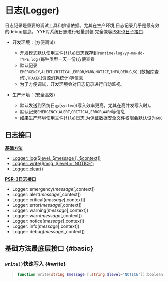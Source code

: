 日志(Logger)
================

日志记录是重要的调试工具和排错依据。尤其在生产环境,日志记录几乎是最有效的debug信息。
YYF对系统日志进行轻量封装.完全兼容[PSR-3日子接口](https://github.com/php-fig/fig-standards/blob/master/accepted/PSR-3-logger-interface.md).

* 开发环境：(方便调试)
   - 开发模式默认使用文件(`file`)日志保存到`runtime\log\yy-mm-dd-TYPE.log` (每种类型一天一份)方便查看
   - 默认记录`EMERGENCY`,`ALERT`,`CRITICAL`,`ERROR`,`WARN`,`NOTICE`,`INFO`,`DEBUG`,`SQL`(数据库查询),`TRACER`(资源消耗统计)等信息
   - 为了方便调试，开发环境会对日志记录进行自动监视。

* 生产环境：(安全高效)
    - 默认发送到系统日志(`system`)(写入效率更高，尤其在高并发写入时)。
    - 默认记录`EMERGENCY`,`ALERT`,`CRITICAL`,`ERROR`,`WARN`等信息
    - 如果生产环境使用文件(`file`)日志,为保证数据安全文件权限会默认设为`600`

日志接口
---------------------
[**基础方法**](#basic)
* [Logger::log($level, $message [, $context])](#log)
* [Logger::write($msg, $level = 'NOTICE')](#write)
* [Logger::clear()](#clear)

[**PSR-3日志接口**](#psr3)
* Logger::emergency($message [,$context])
* Logger::alert($message [,$context])
* Logger::critical($message [,$context])
* Logger::error($message [,$context])
* Logger::warning($message [,$context])
* Logger::warn($message [,$context])
* Logger::notice($message [,$context])
* Logger::info($message [,$context])
* Logger::debug($message [,$context])

基础方法最底层接口 {#basic}
-------------

### `write()`快速写入 {#write}

>```php
>function write(string $message [,string $level="NOTICE"]):boolean
>```
